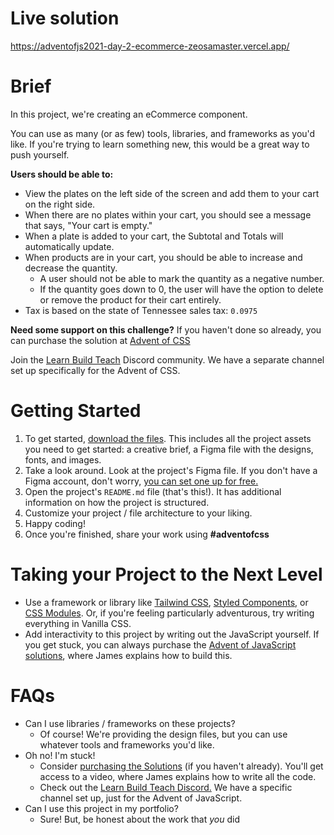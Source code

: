 # Live solution

https://adventofjs2021-day-2-ecommerce-zeosamaster.vercel.app/

# Brief

In this project, we're creating an eCommerce component.

You can use as many (or as few) tools, libraries, and frameworks as you'd like. If you're trying to learn something new, this would be a great way to push yourself.

**Users should be able to:**

- View the plates on the left side of the screen and add them to your cart on the right side.
- When there are no plates within your cart, you should see a message that says, "Your cart is empty."
- When a plate is added to your cart, the Subtotal and Totals will automatically update.
- When products are in your cart, you should be able to increase and decrease the quantity.
  - A user should not be able to mark the quantity as a negative number.
  - If the quantity goes down to 0, the user will have the option to delete or remove the product for their cart entirely.
- Tax is based on the state of Tennessee sales tax: `0.0975`

**Need some support on this challenge?**
If you haven't done so already, you can purchase the solution at [Advent of CSS](http://adventofcss.com)

Join the [Learn Build Teach](http://learnbuildteach.com) Discord community. We have a separate channel set up specifically for the Advent of CSS.

# Getting Started

1. To get started, [download the files](https://drive.google.com/drive/folders/181MXzvw_Pli5d-ICdOC41lAfTPXBRM3y?usp=sharing). This includes all the project assets you need to get started: a creative brief, a Figma file with the designs, fonts, and images.
2. Take a look around. Look at the project's Figma file. If you don't have a Figma account, don't worry, [you can set one up for free.](http://figma.com)
3. Open the project's `README.md` file (that's this!). It has additional information on how the project is structured.
4. Customize your project / file architecture to your liking.
5. Happy coding!
6. Once you're finished, share your work using **#adventofcss**

# Taking your Project to the Next Level

- Use a framework or library like [Tailwind CSS](https://tailwindcss.com/), [Styled Components](https://styled-components.com/), or [CSS Modules](https://github.com/css-modules/css-modules). Or, if you're feeling particularly adventurous, try writing everything in Vanilla CSS.
- Add interactivity to this project by writing out the JavaScript yourself. If you get stuck, you can always purchase the [Advent of JavaScript solutions](http://adventofjs.com), where James explains how to build this.

# FAQs

- Can I use libraries / frameworks on these projects?
  - Of course! We're providing the design files, but you can use whatever tools and frameworks you'd like.
- Oh no! I'm stuck!
  - Consider [purchasing the Solutions](http://adventofcss.com) (if you haven't already). You'll get access to a video, where James explains how to write all the code.
  - Check out the [Learn Build Teach Discord.](http://learnbuidteach.com) We have a specific channel set up, just for the Advent of JavaScript.
- Can I use this project in my portfolio?
  - Sure! But, be honest about the work that _you_ did
